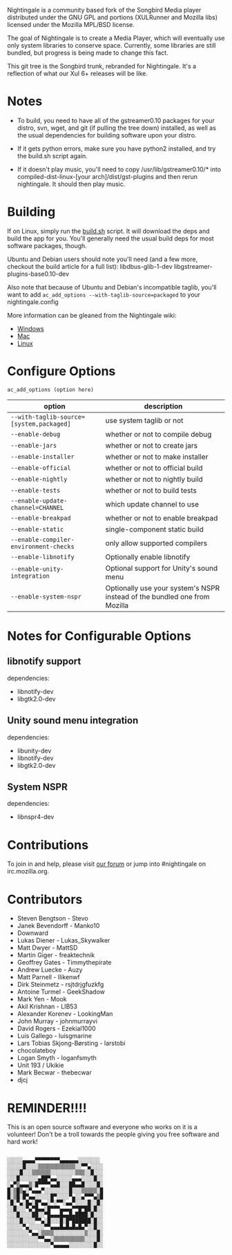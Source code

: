 Nightingale is a community based fork of the Songbird Media player
distributed under the GNU GPL and portions (XULRunner and Mozilla libs)
licensed under the Mozilla MPL/BSD license. 

The goal of Nightingale is to create a Media Player, which will 
eventually use only system libraries to conserve space. Currently, some
libraries are still bundled, but progress is being made to change this 
fact.

This git tree is the Songbird trunk, rebranded for Nightingale. It's a 
reflection of what our Xul 6+ releases will be like.

Notes
=====

  * To build, you need to have all of the gstreamer0.10 packages for your 
distro, svn, wget, and git (if pulling the tree down) installed, 
as well as the usual dependencies for building software upon your 
distro.

  * If it gets python errors, make sure you have python2 installed,
and try the build.sh script again.

  * If it doesn't play music, you'll need to copy /usr/lib/gstreamer0.10/*
into compiled-dist-linux-[your arch]/dist/gst-plugins and then 
rerun nightingale. It should then play music.

Building
========
If on Linux, simply run the [build.sh](build.sh) script. It will download the deps
and build the app for you. You'll generally need the usual build deps
for most software packages, though.

Ubuntu and Debian users should note you'll need (and a few more, checkout the build article for a full list):
libdbus-glib-1-dev
libgstreamer-plugins-base0.10-dev

Also note that because of Ubuntu and Debian's incompatible taglib,
you'll want to add `ac_add_options --with-taglib-source=packaged` to your nightingale.config

More information can be gleaned from the Nightingale wiki:

  * [Windows](http://tinyurl.com/ce3anjo)
  * [Mac](http://tinyurl.com/ckca4no)
  * [Linux](http://tinyurl.com/d569knt)

Configure Options
=================

`ac_add_options (option here)`

 option                                  | description 
-----------------------------------------|-------------
`--with-taglib-source=[system,packaged]` | use system taglib or not
`--enable-debug`                         | whether or not to compile debug
`--enable-jars`                          | whether or not to create jars
`--enable-installer`                     | whether or not to make installer
`--enable-official`                      | whether or not to official build
`--enable-nightly`                       | whether or not to nightly build
`--enable-tests`                         | whether or not to build tests
`--enable-update-channel=CHANNEL`        | which update channel to use
`--enable-breakpad`                      | whether or not to enable breakpad
`--enable-static`                        | single-component static build
`--enable-compiler-environment-checks`   | only allow supported compilers  
`--enable-libnotify`                     | Optionally enable libnotify
`--enable-unity-integration`             | Optional support for Unity's sound menu
`--enable-system-nspr`                   | Optionally use your system's NSPR instead of the bundled one from Mozilla

Notes for Configurable Options
==============================

libnotify support
-----------------
dependencies:
  * libnotify-dev
  * libgtk2.0-dev

Unity sound menu integration
----------------------------
dependencies:
  * libunity-dev
  * libnotify-dev
  * libgtk2.0-dev

System NSPR
-----------
dependencies:
  * libnspr4-dev

Contributions
=============
To join in and help, please visit [our forum](http://forum.getnightingale.com/)
or jump into #nightingale on irc.mozilla.org.

Contributors
============
  * Steven Bengtson - Stevo
  * Janek Bevendorff - Manko10
  * Downward
  * Lukas Diener - Lukas_Skywalker
  * Matt Dwyer - MattSD
  * Martin Giger - freaktechnik
  * Geoffrey Gates - Timmythepirate
  * Andrew Luecke - Auzy
  * Matt Parnell - Ilikenwf
  * Dirk Steinmetz - rsjtdrjgfuzkfg
  * Antoine Turmel - GeekShadow
  * Mark Yen - Mook
  * Akil Krishnan - LIB53
  * Alexander Korenev - LookingMan
  * John Murray - johnmurrayvi
  * David Rogers - Ezekial1000
  * Luis Gallego - luisgmarine
  * Lars Tobias Skjong-Børsting - larstobi
  * chocolateboy
  * Logan Smyth - loganfsmyth
  * Unit 193 / Ukikie
  * Mark Becwar - thebecwar
  * djcj


REMINDER!!!!
============

This is an open source software and everyone who works on it is a
volunteer! Don't be a troll towards the people giving you free
software and hard work!
```

░░░░░▄▄▄▄▀▀▀▀▀▀▀▀▄▄▄▄▄▄░░░░░░░
░░░░░█░░░░▒▒▒▒▒▒▒▒▒▒▒▒░░▀▀▄░░░░
░░░░█░░░▒▒▒▒▒▒░░░░░░░░▒▒▒░░█░░░
░░░█░░░░░░▄██▀▄▄░░░░░▄▄▄░░░░█░░
░▄▀▒▄▄▄▒░█▀▀▀▀▄▄█░░░██▄▄█░░░░█░
█░▒█▒▄░▀▄▄▄▀░░░░░░░░█░░░▒▒▒▒▒░█
█░▒█░█▀▄▄░░░░░█▀░░░░▀▄░░▄▀▀▀▄▒█
░█░▀▄░█▄░█▀▄▄░▀░▀▀░▄▄▀░░░░█░░█░
░░█░░░▀▄▀█▄▄░█▀▀▀▄▄▄▄▀▀█▀██░█░░
░░░█░░░░██░░▀█▄▄▄█▄▄█▄████░█░░░
░░░░█░░░░▀▀▄░█░░░█░█▀██████░█░░
░░░░░▀▄░░░░░▀▀▄▄▄█▄█▄█▄█▄▀░░█░░
░░░░░░░▀▄▄░▒▒▒▒░░░░░░░░░░▒░░░█░
░░░░░░░░░░▀▀▄▄░▒▒▒▒▒▒▒▒▒▒░░░░█░
░░░░░░░░░░░░░░▀▄▄▄▄▄░░░░░░░░█░░
```